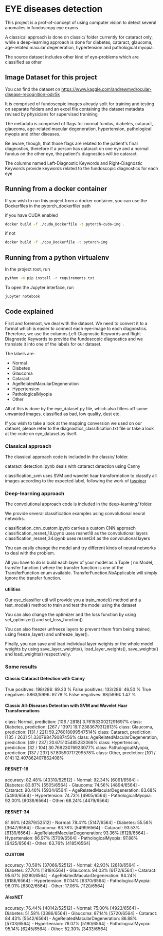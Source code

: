 # EYE diseases detection

This project is a prof-of-concept of using computer vision to detect several anomalies in fundoscopy eye exams

A classical approach is done on classic/ folder currently for cataract only, while a deep-learning approach is done for
diabetes, cataract, glaucoma, age-related macular degeneration, hypertension and pathological myopia.

The source dataset includes other kind of eye-problems which are classified as other


## Image Dataset for this project

You can find the dataset on https://www.kaggle.com/andrewmvd/ocular-disease-recognition-odir5k

It is comprised of fundoscopic images already split for training and testing on separate folders and an excel file containing 
the dataset metadata revised by physicians for supervised tranining

The metadata is comprised of flags for normal fundus, diabetes, cataract, glaucoma, age-related macular degeneration, hypertension, pathological myopia and other diseases.

Be aware, though, that those flags are related to the patient's final diagnostics, therefore if a person has cataract on one eye and a normal fundus on the other eye, the patient's diagnostics will be cataract.

The columns named Left-Diagnostic Keywords and Right-Diagnostic Keywords provide keywords related to the fundoscopic diagnostics for each eye


## Running from a docker container

If you wish to run this project from a docker container, you can use the Dockerfiles in the pytorch_dockerfile/ path

if you have CUDA enabled
```sh
docker build -f ./cuda_Dockerfile -t pytorch-cuda-img .
```

if not
```sh
docker build -f ./cpu_Dockerfile -t pytorch-img
```


## Running from a python virtualenv 

In the project root, run

```sh
python -m pip install -r requirements.txt
```

To open the Jupyter interface, run

```sh
jupyter notebook
```

## Code explained

First and foremost, we deal with the dataset. We need to convert it to a format which is easier to connect each eye-image to each diagnostics. 
Therefore, we use the columns Left-Diagnostic Keywords and Right-Diagnostic Keywords to provide the fundoscopic diagnostics and we translate it
into one of the labels for our dataset.

The labels are:

- Normal
- Diabetes
- Glaucoma
- Cataract
- AgeRelatedMacularDegeneration
- Hypertension
- PathologicalMyopia
- Other

All of this is done by the eye_dataset.py file, which also filters off some unwanted images, classified as bad, low quality, dust etc.

If you wish to take a look at the mapping conversion we used on our dataset, please refer to the diagnostics_classification.txt file or
take a look at the code on eye_dataset.py itself.

### Classical approach

The classical approach code is included in the classic/ folder.

cataract_detection.ipynb deals with cataract detection using Canny

classification_svm uses SVM and wavelet haar transformation to classify all images according to the expected label, following the work of [taspinar](
https://github.com/taspinar/siml/blob/master/notebooks/WV4%20-%20Classification%20of%20ECG%20signals%20using%20the%20Discrete%20Wavelet%20Transform.ipynb)


### Deep-learning approach

The convolutional approach code is included in the deep-learning/ folder.

We provide several classification examples using convolutional neural networks. 


classification_cnn_custom.ipynb carries a custom CNN approach
classification_resnet_18.ipynb uses resnet18 as the convolutional layers
classification_resnet_34.ipynb uses resnet34 as the convolutional layers

You can easily change the model and try different kinds of neural networks to deal with the problem.

All you have to do is build each layer of your model as a Tuple ( nn.Model, transfer function ) where
the transfer function is one of the TransferFunction enum available. TransferFunction.NoApplicable will simply ignore the transfer function.

#### utilities

Our eye_classifier util will provide you a train_model() method and a test_model() method to train and test the model using the dataset

You can also change the optimizer and the loss function by using set_optimizer() and set_loss_function()

You can also freeze/ unfreeze layers to prevent them from being trained, using freeze_layer() and unfreeze_layer().

Finally, you can save and load individual layer weights or the whole model weights by using save_layer_weights(), load_layer_weights(),
save_weights() and load_weights() respectivelly.

### Some results

#### Classic Cataract Detection with Canny

True positives: 198/286: 69.23 %
False positives: 133/286: 46.50 %
True negatives: 5863/5996: 97.78 %
False negatives: 88/5996: 1.47 %

#### Classic All-Diseases Detection with SVM and Wavelet Haar Transformations

class: Normal, prediction: [106 / 2818] 3.7615330021291697%
class: Diabetes, prediction: [267 / 1397] 19.112383679312813%
class: Glaucoma, prediction: [131 / 221] 59.276018099547514%
class: Cataract, prediction: [135 / 263] 51.330798479087456%
class: AgeRelatedMacularDegeneration, prediction: [49 / 237] 20.675105485232066%
class: Hypertension, prediction: [32 / 104] 30.76923076923077%
class: PathologicalMyopia, prediction: [137 / 237] 57.80590717299578%
class: Other, prediction: [101 / 814] 12.407862407862408%



#### RESNET-18

accuracy: 82.48% [43310/52512]
	 - Normal: 92.34% [6061/6564]
	 - Diabetes: 83.87% [5505/6564]
	 - Glaucoma: 74.56% [4894/6564]
	 - Cataract: 90.40% [5934/6564]
	 - AgeRelatedMacularDegeneration: 83.68% [5493/6564]
	 - Hypertension: 74.73% [4905/6564]
	 - PathologicalMyopia: 92.00% [6039/6564]
	 - Other: 68.24% [4479/6564]

#### RESNET-34

81.66% [42879/52512]
	 - Normal: 78.41% [5147/6564]
	 - Diabetes: 55.56% [3647/6564]
	 - Glaucoma: 83.78% [5499/6564]
	 - Cataract: 93.53% [6139/6564]
	 - AgeRelatedMacularDegeneration: 93.36% [6128/6564]
	 - Hypertension: 86.97% [5709/6564]
	 - PathologicalMyopia: 97.88% [6425/6564]
	 - Other: 63.76% [4185/6564]

#### CUSTOM 

accuracy: 70.59% [37066/52512]
	 - Normal: 42.93% [2818/6564]
	 - Diabetes: 27.70% [1818/6564]
	 - Glaucoma: 94.03% [6172/6564]
	 - Cataract: 95.67% [6280/6564]
	 - AgeRelatedMacularDegeneration: 94.24% [6186/6564]
	 - Hypertension: 97.04% [6370/6564]
	 - PathologicalMyopia: 96.01% [6302/6564]
	 - Other: 17.06% [1120/6564]

#### AlexNET

accuracy: 76.44% [40142/52512]
	 - Normal: 75.00% [4923/6564]
	 - Diabetes: 51.58% [3386/6564]
	 - Glaucoma: 87.14% [5720/6564]
	 - Cataract: 84.43% [5542/6564]
	 - AgeRelatedMacularDegeneration: 86.88% [5703/6564]
	 - Hypertension: 79.07% [5190/6564]
	 - PathologicalMyopia: 95.14% [6245/6564]
	 - Other: 52.30% [3433/6564]
